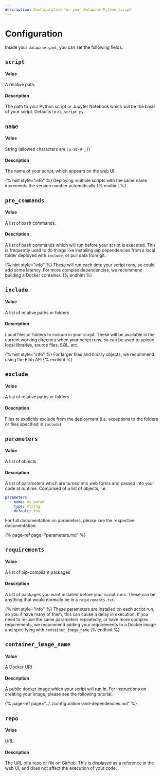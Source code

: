 ```yaml
---
description: Configuration for your Datapane Python script
---
```


# Configuration

Inside your `datapane.yaml`, you can set the following fields.

## `script`

#### Value

A relative path.

#### Description

The path to your Python script or Jupyter Notebook which will be the basis of your script. Defaults to `dp_script.py`.

## `name`

#### Value

String \(allowed characters are `[a-z0-9-_]`\)

#### Description

The name of your script, which appears on the web UI. 

{% hint style="info" %}
Deploying multiple scripts with the same name increments the version number automatically
{% endhint %}

## `pre_commands`

#### Value

A list of bash commands.

#### Description

A list of bash commands which will run before your script is executed. This is frequently used to do things like installing pip dependencies from a local folder deployed with `include`, or pull data from git. 

{% hint style="info" %}
These will run each time your script runs, so could add some latency. For more complex dependencies, we recommend building a Docker container.
{% endhint %}

## `include`

#### Value

A list of relative paths or folders

#### Description

Local files or folders to include in your script. These will be available in the current working directory when your script runs, so can be used to upload local libraries, source files, SQL, etc.

{% hint style="info" %}
For larger files and binary objects, we recommend using the Blob API
{% endhint %}

## `exclude`

#### Value

A list of relative paths or folders

#### Description

Files to explicitly exclude from the deployment \(i.e. exceptions to the folders or files specified in `include`\)

## `parameters`

#### Value

A list of objects

#### Description

A list of parameters which are turned into web forms and passed into your code at runtime. Comprised of a list of objects, i.e.

```yaml
parameters: 
  - name: my_param
    type: string
    default: foo
```

For full documentation on parameters, please see the respective documentation:

{% page-ref page="parameters.md" %}

## `requirements`

#### Value

A list of pip-compliant packages

#### Description

A list of packages you want installed before your script runs. These can be anything that would normally be in a `requirements.txt`. 

{% hint style="info" %}
These parameters are installed on each script run, so you if have many of them, this can cause a delay in execution. If you need to re-use the same parameters repeatedly, or have more complex requirements, we recommend adding your requirements to a Docker image and specifying with `container_image_name`
{% endhint %}

## `container_image_name`

#### Value

A Docker URI

#### Description

A public docker image which your script will run in. For instructions on creating your image, please see the following tutorial.

{% page-ref page="../../configuration-and-dependencies.md" %}

## `repo`

#### Value

URL

#### Description

The URL of a repo or file on GitHub. This is displayed as a reference in the web UI, and does not affect the execution of your code.

 

